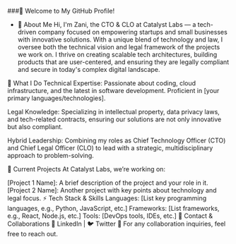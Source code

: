###👋 Welcome to My GitHub Profile!


- 🌟 About Me
    Hi, I'm Zani, the CTO & CLO at Catalyst Labs — a tech-driven company focused on empowering startups and small businesses with innovative solutions. With a unique blend of technology and law, I       oversee both the technical vision and legal framework of the projects we work on.
    I thrive on creating scalable tech architectures, building products that are user-centered, and ensuring they are legally compliant and secure in today's complex digital landscape.<br />

🌟 What I Do
Technical Expertise: Passionate about coding, cloud infrastructure, and the latest in software development. Proficient in [your primary languages/technologies].

Legal Knowledge: Specializing in intellectual property, data privacy laws, and tech-related contracts, ensuring our solutions are not only innovative but also compliant.

Hybrid Leadership: Combining my roles as Chief Technology Officer (CTO) and Chief Legal Officer (CLO) to lead with a strategic, multidisciplinary approach to problem-solving.

💼 Current Projects
At Catalyst Labs, we’re working on:

[Project 1 Name]: A brief description of the project and your role in it.
[Project 2 Name]: Another project with key points about technology and legal focus.
⚡ Tech Stack & Skills
Languages: [List key programming languages, e.g., Python, JavaScript, etc.]
Frameworks: [List frameworks, e.g., React, Node.js, etc.]
Tools: [DevOps tools, IDEs, etc.]
🚀 Contact & Collaborations
💼 LinkedIn | 🐦 Twitter
📧 For any collaboration inquiries, feel free to reach out.
